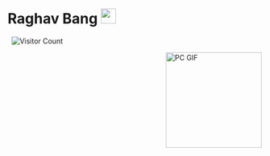 <!--
**Raghav888/Raghav888** is a ✨ _special_ ✨ repository because its `README.md` (this file) appears on your GitHub profile.

Here are some ideas to get you started:

- 🔭 I’m currently working on ...
- 🌱 I’m currently learning ...
- 👯 I’m looking to collaborate on ...
- 🤔 I’m looking for help with ...
- 💬 Ask me about ...
- 📫 How to reach me: ...
- 😄 Pronouns: ...
- ⚡ Fun fact: ...
-->

# Raghav Bang&nbsp;<img src="https://tenor.com/view/sybo-games-sybo-yutani-imessage-animated-stickers-gif-14426438" width="30px">

&nbsp; ![Visitor Count](https://profile-counter.glitch.me/{Raghav888}/count.svg)

<img align="right" alt="PC GIF" src="https://tenor.com/view/man-technologist-people-joypixels-laptop-technician-gif-17478945" width="190" />
